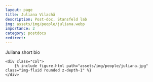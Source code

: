 ```yaml
---
layout: page
title: Juliana Vilachã
description: Post-doc, Stansfeld lab
img: assets/img/people/juliana.webp
importance: 2
category: postdocs
redirect: 
---
```

<div class="container">
  <div class="row">
    <div class="col">
        Juliana short bio
    </div>

    <div class="col">
        {% include figure.html path="assets/img/people/juliana.jpg" class="img-fluid rounded z-depth-1" %}
    </div>
  </div>
</div>
